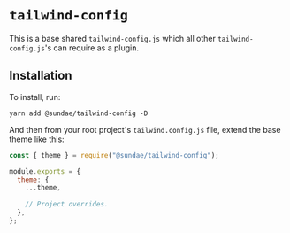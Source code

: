 # `tailwind-config`

This is a base shared `tailwind-config.js` which all other `tailwind-config.js`'s can require as a plugin.

## Installation
To install, run:

```
yarn add @sundae/tailwind-config -D
```

And then from your root project's `tailwind.config.js` file, extend the base theme like this:

```js
const { theme } = require("@sundae/tailwind-config");

module.exports = {
  theme: {
    ...theme,
    
    // Project overrides.
  },
};

```